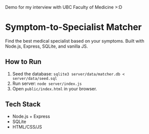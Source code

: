 Demo for my interview with UBC Faculty of Medicine >:D

# Symptom-to-Specialist Matcher

Find the best medical specialist based on your symptoms. Built with Node.js, Express, SQLite, and vanilla JS.

## How to Run

1. Seed the database:
   `sqlite3 server/data/matcher.db < server/data/seed.sql`
2. Run server:
   `node server/index.js`
3. Open `public/index.html` in your browser.

## Tech Stack

- Node.js + Express
- SQLite
- HTML/CSS/JS
